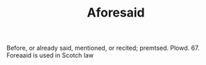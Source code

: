 ---
title: Aforesaid
letter: A
permalink: "/definitions/aforesaid.html"
body: Before, or already said, mentioned, or recited; premtsed. Plowd. 67. Foreaaid
  is used in Scotch law
published_at: '2018-07-07'
source: Black's Law Dictionary
layout: post
---